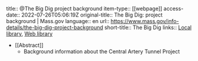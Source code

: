title:: @The Big Dig project background
item-type:: [[webpage]]
access-date:: 2022-07-26T05:06:19Z
original-title:: The Big Dig: project background | Mass.gov
language:: en
url:: https://www.mass.gov/info-details/the-big-dig-project-background
short-title:: The Big Dig
links:: [Local library](zotero://select/library/items/DKY2G9TP), [Web library](https://www.zotero.org/users/6520516/items/DKY2G9TP)

- [[Abstract]]
	- Background information about the Central Artery Tunnel Project